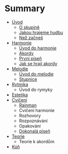 # Summary

* [Úvod](uvod.md)
  * [O skupině](README.md)
  * [Jakou hrajeme hudbu](chapter1.md)
  * [Než začneš](eee.md)
* [Harmonie](harmonie.md)
  * [Úvod do harmonie](harmonie/uvod-do-harmonie.md)
  * [Akordy](harmonie/akordovy-system.md)
  * [První píseň](harmonie/prvni-pisen.md)
  * [Jak se hrají akordy](harmonie/jak-se-hraji-akordy.md)
* [Melodie](melodie.md)
  * [Úvod do melodie](melodie/uvod-do-melodie.md)
  * [Stupnice](melodie/stupnice.md)
* [Rytmika](rytmika.md)
  * Úvod do rymyky
* [Estetika](estetika.md)
* [Cvičení](cviceni.md)
  * [Rainman](cviceni/rain-men.md)
  * Cvičení harmonie
  * Rozhovory
  * Rozpoznávání
  * Opakování
  * [Dokonalá píseň](cviceni/dokonaly-kruh.md)
* [Teorie](teorie.md)
  * Teorie k akordům
* [Kúň](kun.md)

